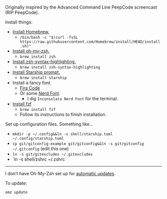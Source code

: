 Originally inspired by the Advanced Command Line PeepCode screencast (RIP PeepCode).

Install things:

- [Install Homebrew.](https://brew.sh)
  - `/bin/bash -c "$(curl -fsSL https://raw.githubusercontent.com/Homebrew/install/HEAD/install.sh)"`
- [Install oh-my-zsh.](https://github.com/ohmyzsh/ohmyzsh/wiki/Installing-ZSH#how-to-install-zsh-on-many-platforms)
  - `brew install zsh`
- [Install zsh-syntax-highlighting.](https://github.com/zsh-users/zsh-syntax-highlighting/blob/master/INSTALL.md)
  - `brew install zsh-syntax-highlighting`
- [Install Starship prompt.](https://starship.rs/#quick-install)
  - `brew install starship`
- Install a fancy font.
  - [Fira Code](https://github.com/tonsky/FiraCode#download--install)
  - Or some [Nerd Font](https://www.nerdfonts.com/font-downloads).
    - I dig `Inconsolata Nerd Font` for the terminal.
- [Install fzf](https://github.com/junegunn/fzf/#using-homebrew-or-linuxbrew)
  - `brew install fzf`
  - Follow its instructions to finish installation.

Set up configuration files. Something like…

- `mkdir -p ~/.config&&ln -s shell/starship.toml ~/.config/starship.toml`
- `cp git/gitconfig-example git/gitconfig&&ln -s git/gitconfig ~/.gitconfig` (edit this one)
- `ln -s git/gitexcludes ~/.gitexcludes`
- `ln -s shell/zshrc ~/.zshrc

---

I don’t have Oh-My-Zsh set up for [automatic updates](https://github.com/ohmyzsh/ohmyzsh/wiki/Settings#disable_auto_update).

To update:

```shell
omz update
```
